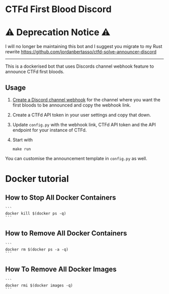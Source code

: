 # CTFd First Blood Discord

# ⚠️ Deprecation Notice ⚠️
I will no longer be maintaining this bot and I suggest you migrate to my Rust rewrite https://github.com/jordanbertasso/ctfd-solve-announcer-discord

---

This is a dockerised bot that uses Discords channel webhook feature to announce CTFd first bloods.

## Usage
1. [Create a Discord channel webhook](https://support.discord.com/hc/en-us/articles/228383668-Intro-to-Webhooks) for the channel where you want the first bloods to be announced and copy the webhook link.

2. Create a CTFd API token in your user settings and copy that down.

3. Update `config.py` with the webhook link, CTFd API token and the API endpoint for your instance of CTFd.

4. Start with
    ```
    make run
    ```

You can customise the announcement template in `config.py` as well.

# Docker tutorial

## How to Stop All Docker Containers
    ```
    docker kill $(docker ps -q)
    ```
## How to Remove All Docker Containers
    ```
    docker rm $(docker ps -a -q)
    ```
## How To Remove All Docker Images
    ```
    docker rmi $(docker images -q)
    ```

